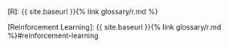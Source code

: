 [R]: {{ site.baseurl }}{% link glossary/r.md %}

[Reinforcement Learning]: {{ site.baseurl }}{% link glossary/r.md %}#reinforcement-learning
